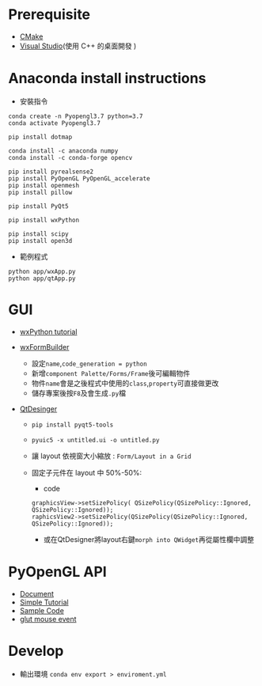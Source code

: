 # Prerequisite

- [CMake](https://cmake.org/download/)
- [Visual Studio](https://visualstudio.microsoft.com/zh-hant/https://visualstudio.microsoft.com/zh-hant/)(使用 C++ 的桌面開發 )

# Anaconda install instructions

- 安裝指令

```
conda create -n Pyopengl3.7 python=3.7
conda activate Pyopengl3.7

pip install dotmap

conda install -c anaconda numpy
conda install -c conda-forge opencv

pip install pyrealsense2
pip install PyOpenGL PyOpenGL_accelerate
pip install openmesh
pip install pillow

pip install PyQt5

pip install wxPython

pip install scipy
pip install open3d

```

- 範例程式

```
python app/wxApp.py
python app/qtApp.py
```

# GUI

- [wxPython tutorial](https://www.yiibai.com/wxpython/wxpython_gui_builder_tools.html)
- [wxFormBuilder](https://sourceforge.net/projects/wxformbuilder/)
    - 設定`name`,`code_generation = python`
    - 新增`component Palette/Forms/Frame`後可編輯物件
    - 物件`name`會是之後程式中使用的`class`,`property`可直接做更改
    - 儲存專案後按`F8`及會生成`.py`檔

- [QtDesinger](https://build-system.fman.io/qt-designer-download)

    - `pip install pyqt5-tools`
    - `pyuic5 -x untitled.ui -o untitled.py`
    - 讓 layout 依視窗大小縮放 : `Form/Layout in a Grid`
    - 固定子元件在 layout 中 50%-50%:
        
        - code

        ```
        graphicsView->setSizePolicy( QSizePolicy(QSizePolicy::Ignored, QSizePolicy::Ignored));
        raphicsView2->setSizePolicy(QSizePolicy(QSizePolicy::Ignored, QSizePolicy::Ignored));
        ```
        
        - 或在QtDesigner將layout右鍵`morph into QWidget`再從屬性欄中調整

# PyOpenGL API 

- [Document](http://pyopengl.sourceforge.net/documentation/manual-3.0)
- [Simple Tutorial](https://cg-dev.ltas.ulg.ac.be/svn/cadxfem/tomoprocess_deprecated/src/OpenMesh-3.3/Documentation/a00036.html#python_propman)
- [Sample Code](https://python.hotexamples.com/examples/OpenGL/GL/glColorPointer/python-gl-glcolorpointer-method-examples.html)
- [glut mouse event](https://www.itread01.com/content/1541378106.html)

# Develop

- 輸出環境 `conda env export > enviroment.yml`